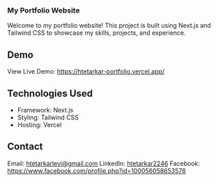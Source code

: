 ### My Portfolio Website
Welcome to my portfolio website! This project is built using Next.js and Tailwind CSS to showcase my skills, projects, and experience.

## Demo
View Live Demo: https://htetarkar-portfolio.vercel.app/

## Technologies Used
- Framework: Next.js
- Styling: Tailwind CSS
- Hosting: Vercel

## Contact
Email: htetarkarlevi@gmail.com
LinkedIn: [htetarkar2246](https://www.linkedin.com/in/htetarkar2246/)
Facebook: https://www.facebook.com/profile.php?id=100056058653578
